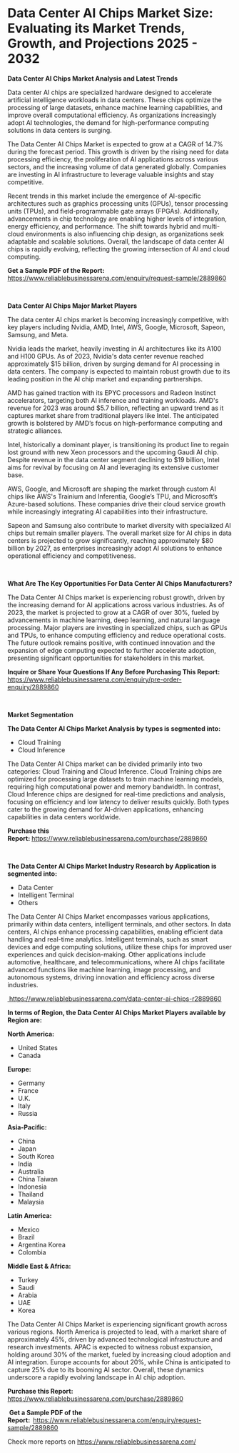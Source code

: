 <p><h1>Data Center AI Chips Market Size: Evaluating its Market Trends, Growth, and Projections 2025 - 2032</h1></p><p><strong>Data Center AI Chips Market Analysis and Latest Trends</strong></p>
<p><p>Data center AI chips are specialized hardware designed to accelerate artificial intelligence workloads in data centers. These chips optimize the processing of large datasets, enhance machine learning capabilities, and improve overall computational efficiency. As organizations increasingly adopt AI technologies, the demand for high-performance computing solutions in data centers is surging.</p><p>The Data Center AI Chips Market is expected to grow at a CAGR of 14.7% during the forecast period. This growth is driven by the rising need for data processing efficiency, the proliferation of AI applications across various sectors, and the increasing volume of data generated globally. Companies are investing in AI infrastructure to leverage valuable insights and stay competitive.</p><p>Recent trends in this market include the emergence of AI-specific architectures such as graphics processing units (GPUs), tensor processing units (TPUs), and field-programmable gate arrays (FPGAs). Additionally, advancements in chip technology are enabling higher levels of integration, energy efficiency, and performance. The shift towards hybrid and multi-cloud environments is also influencing chip design, as organizations seek adaptable and scalable solutions. Overall, the landscape of data center AI chips is rapidly evolving, reflecting the growing intersection of AI and cloud computing.</p></p>
<p><strong>Get a Sample PDF of the Report:&nbsp;</strong> <a href="https://www.reliablebusinessarena.com/enquiry/request-sample/2889860?utm_campaign=2959&utm_medium=2&utm_source=Github&utm_content=ia&utm_term=14032025&utm_id=data-center-ai-chips">https://www.reliablebusinessarena.com/enquiry/request-sample/2889860</a></p>
<p>&nbsp;</p>
<p><strong>Data Center AI Chips Major Market Players</strong></p>
<p><p>The data center AI chips market is becoming increasingly competitive, with key players including Nvidia, AMD, Intel, AWS, Google, Microsoft, Sapeon, Samsung, and Meta. </p><p>Nvidia leads the market, heavily investing in AI architectures like its A100 and H100 GPUs. As of 2023, Nvidia's data center revenue reached approximately $15 billion, driven by surging demand for AI processing in data centers. The company is expected to maintain robust growth due to its leading position in the AI chip market and expanding partnerships.</p><p>AMD has gained traction with its EPYC processors and Radeon Instinct accelerators, targeting both AI inference and training workloads. AMD's revenue for 2023 was around $5.7 billion, reflecting an upward trend as it captures market share from traditional players like Intel. The anticipated growth is bolstered by AMD’s focus on high-performance computing and strategic alliances.</p><p>Intel, historically a dominant player, is transitioning its product line to regain lost ground with new Xeon processors and the upcoming Gaudi AI chip. Despite revenue in the data center segment declining to $19 billion, Intel aims for revival by focusing on AI and leveraging its extensive customer base.</p><p>AWS, Google, and Microsoft are shaping the market through custom AI chips like AWS's Trainium and Inferentia, Google’s TPU, and Microsoft’s Azure-based solutions. These companies drive their cloud service growth while increasingly integrating AI capabilities into their infrastructure.</p><p>Sapeon and Samsung also contribute to market diversity with specialized AI chips but remain smaller players. The overall market size for AI chips in data centers is projected to grow significantly, reaching approximately $80 billion by 2027, as enterprises increasingly adopt AI solutions to enhance operational efficiency and competitiveness.</p></p>
<p>&nbsp;</p>
<p><strong>What Are The Key Opportunities For Data Center AI Chips Manufacturers?</strong></p>
<p><p>The Data Center AI Chips market is experiencing robust growth, driven by the increasing demand for AI applications across various industries. As of 2023, the market is projected to grow at a CAGR of over 30%, fueled by advancements in machine learning, deep learning, and natural language processing. Major players are investing in specialized chips, such as GPUs and TPUs, to enhance computing efficiency and reduce operational costs. The future outlook remains positive, with continued innovation and the expansion of edge computing expected to further accelerate adoption, presenting significant opportunities for stakeholders in this market.</p></p>
<p><strong>Inquire or Share Your Questions If Any Before Purchasing This Report:</strong> <a href="https://www.reliablebusinessarena.com/enquiry/pre-order-enquiry/2889860?utm_campaign=2959&utm_medium=2&utm_source=Github&utm_content=ia&utm_term=14032025&utm_id=data-center-ai-chips">https://www.reliablebusinessarena.com/enquiry/pre-order-enquiry/2889860</a></p>
<p>&nbsp;</p>
<p><strong>Market Segmentation</strong></p>
<p><strong>The Data Center AI Chips Market Analysis by types is segmented into:</strong></p>
<p><ul><li>Cloud Training</li><li>Cloud Inference</li></ul></p>
<p><p>The Data Center AI Chips market can be divided primarily into two categories: Cloud Training and Cloud Inference. Cloud Training chips are optimized for processing large datasets to train machine learning models, requiring high computational power and memory bandwidth. In contrast, Cloud Inference chips are designed for real-time predictions and analysis, focusing on efficiency and low latency to deliver results quickly. Both types cater to the growing demand for AI-driven applications, enhancing capabilities in data centers worldwide.</p></p>
<p><strong>Purchase this Report:&nbsp;</strong><a href="https://www.reliablebusinessarena.com/purchase/2889860?utm_campaign=2959&utm_medium=2&utm_source=Github&utm_content=ia&utm_term=14032025&utm_id=data-center-ai-chips">https://www.reliablebusinessarena.com/purchase/2889860</a></p>
<p>&nbsp;</p>
<p><strong>The Data Center AI Chips Market Industry Research by Application is segmented into:</strong></p>
<p><ul><li>Data Center</li><li>Intelligent Terminal</li><li>Others</li></ul></p>
<p><p>The Data Center AI Chips Market encompasses various applications, primarily within data centers, intelligent terminals, and other sectors. In data centers, AI chips enhance processing capabilities, enabling efficient data handling and real-time analytics. Intelligent terminals, such as smart devices and edge computing solutions, utilize these chips for improved user experiences and quick decision-making. Other applications include automotive, healthcare, and telecommunications, where AI chips facilitate advanced functions like machine learning, image processing, and autonomous systems, driving innovation and efficiency across diverse industries.</p></p>
<p><a href="https://www.reliablebusinessarena.com/data-center-ai-chips-r2889860?utm_campaign=2959&utm_medium=2&utm_source=Github&utm_content=ia&utm_term=14032025&utm_id=data-center-ai-chips">&nbsp;https://www.reliablebusinessarena.com/data-center-ai-chips-r2889860</a></p>
<p><strong>In terms of Region, the Data Center AI Chips Market Players available by Region are:</strong></p>
<p>
    <p> <strong> North America: </strong>
        <ul>
            <li>United States</li>
            <li>Canada</li>
        </ul>
        </p> 
    <p> <strong> Europe: </strong>
        <ul>
            <li>Germany</li>
            <li>France</li>
            <li>U.K.</li>
            <li>Italy</li>
            <li>Russia</li>
        </ul>
        </p> 
    <p> <strong> Asia-Pacific: </strong>
        <ul>
            <li>China</li>
            <li>Japan</li>
            <li>South Korea</li>
            <li>India</li>
            <li>Australia</li>
            <li>China Taiwan</li>
            <li>Indonesia</li>
            <li>Thailand</li>
            <li>Malaysia</li>
        </ul>
        </p> 
    <p> <strong> Latin America: </strong>
        <ul>
            <li>Mexico</li>
            <li>Brazil</li>
            <li>Argentina Korea</li>
            <li>Colombia</li>
        </ul>
        </p> 
    <p> <strong> Middle East & Africa: </strong>
        <ul>
            <li>Turkey</li>
            <li>Saudi</li>
            <li>Arabia</li>
            <li>UAE</li>
            <li>Korea</li>
        </ul>
    </p>
    </p>
<p><p>The Data Center AI Chips Market is experiencing significant growth across various regions. North America is projected to lead, with a market share of approximately 45%, driven by advanced technological infrastructure and research investments. APAC is expected to witness robust expansion, holding around 30% of the market, fueled by increasing cloud adoption and AI integration. Europe accounts for about 20%, while China is anticipated to capture 25% due to its booming AI sector. Overall, these dynamics underscore a rapidly evolving landscape in AI chip adoption.</p></p>
<p><strong>Purchase this Report: </strong><a href="https://www.reliablebusinessarena.com/purchase/2889860?utm_campaign=2959&utm_medium=2&utm_source=Github&utm_content=ia&utm_term=14032025&utm_id=data-center-ai-chips">https://www.reliablebusinessarena.com/purchase/2889860</a></p>
<p>&nbsp;<strong>Get a Sample PDF of the Report:&nbsp;&nbsp;</strong><a href="https://www.reliablebusinessarena.com/enquiry/request-sample/2889860?utm_campaign=2959&utm_medium=2&utm_source=Github&utm_content=ia&utm_term=14032025&utm_id=data-center-ai-chips">https://www.reliablebusinessarena.com/enquiry/request-sample/2889860</a></p>
<p><strong></strong></p>
<p>Check more reports on <a href="https://www.reliablebusinessarena.com/?utm_campaign=2959&utm_medium=2&utm_source=Github&utm_content=ia&utm_term=14032025&utm_id=data-center-ai-chips">https://www.reliablebusinessarena.com/</a></p>